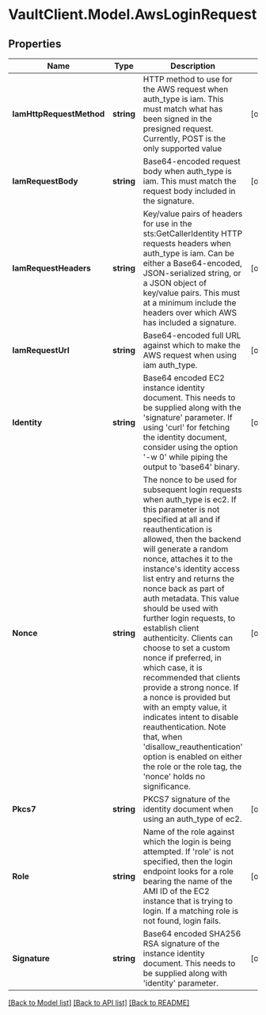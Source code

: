 # VaultClient.Model.AwsLoginRequest

## Properties

Name | Type | Description | Notes
------------ | ------------- | ------------- | -------------
**IamHttpRequestMethod** | **string** | HTTP method to use for the AWS request when auth_type is iam. This must match what has been signed in the presigned request. Currently, POST is the only supported value | [optional] 
**IamRequestBody** | **string** | Base64-encoded request body when auth_type is iam. This must match the request body included in the signature. | [optional] 
**IamRequestHeaders** | **string** | Key/value pairs of headers for use in the sts:GetCallerIdentity HTTP requests headers when auth_type is iam. Can be either a Base64-encoded, JSON-serialized string, or a JSON object of key/value pairs. This must at a minimum include the headers over which AWS has included a signature. | [optional] 
**IamRequestUrl** | **string** | Base64-encoded full URL against which to make the AWS request when using iam auth_type. | [optional] 
**Identity** | **string** | Base64 encoded EC2 instance identity document. This needs to be supplied along with the &#39;signature&#39; parameter. If using &#39;curl&#39; for fetching the identity document, consider using the option &#39;-w 0&#39; while piping the output to &#39;base64&#39; binary. | [optional] 
**Nonce** | **string** | The nonce to be used for subsequent login requests when auth_type is ec2. If this parameter is not specified at all and if reauthentication is allowed, then the backend will generate a random nonce, attaches it to the instance&#39;s identity access list entry and returns the nonce back as part of auth metadata. This value should be used with further login requests, to establish client authenticity. Clients can choose to set a custom nonce if preferred, in which case, it is recommended that clients provide a strong nonce. If a nonce is provided but with an empty value, it indicates intent to disable reauthentication. Note that, when &#39;disallow_reauthentication&#39; option is enabled on either the role or the role tag, the &#39;nonce&#39; holds no significance. | [optional] 
**Pkcs7** | **string** | PKCS7 signature of the identity document when using an auth_type of ec2. | [optional] 
**Role** | **string** | Name of the role against which the login is being attempted. If &#39;role&#39; is not specified, then the login endpoint looks for a role bearing the name of the AMI ID of the EC2 instance that is trying to login. If a matching role is not found, login fails. | [optional] 
**Signature** | **string** | Base64 encoded SHA256 RSA signature of the instance identity document. This needs to be supplied along with &#39;identity&#39; parameter. | [optional] 

[[Back to Model list]](../README.md#documentation-for-models) [[Back to API list]](../README.md#documentation-for-api-endpoints) [[Back to README]](../README.md)

